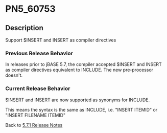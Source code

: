 # PN5_60753

<PageHeader />

## Description

Support $INSERT and INSERT as compiler directives

### Previous Release Behavior

In releases prior to jBASE 5.7, the compiler accepted $INSERT and INSERT as compiler directives equivalent to INCLUDE. The new pre-processor doesn't.

### Current Release Behavior

$INSERT and INSERT are now supported as synonyms for INCLUDE.

This means the syntax is the same as INCLUDE, i.e. "INSERT ITEMID" or "INSERT FILENAME ITEMID"

Back to [5.7.1 Release Notes](./../jbase-5.7.1-release-notes/README.md)

<PageFooter />
